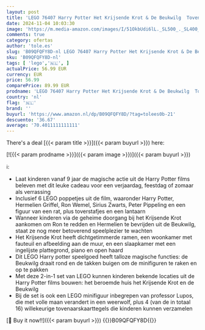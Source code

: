 ```yaml
---
layout: post
title: 'LEGO 76407 Harry Potter Het Krijsende Krot & De Beukwilg  Tovenaarswereld 2-in-1 Speelgoed Set met Huis en Poppetjes  Leuk Cadeau voor Kinderen'
date: 2024-11-04 10:03:30
image: 'https://m.media-amazon.com/images/I/51OkbUdi6lL._SL500_._SL400_.jpg'
comments: true
category: ofertas
author: 'tole.es'
slug: 'B09QFQFY8D-nl LEGO 76407 Harry Potter Het Krijsende Krot & De Beukwilg...'
sku: 'B09QFQFY8D-nl'
tags: [ 'lego','🇳🇱', ]
actualPrice: 56.99 EUR
currency: EUR
price: 56.99
comparePrice: 89.99 EUR
prodname: 'LEGO 76407 Harry Potter Het Krijsende Krot & De Beukwilg  Tovenaarswereld 2-in-1 Speelgoed Set met Huis en Poppetjes  Leuk Cadeau voor Kinderen'
country: 'nl'
flag: '🇳🇱'
brand: ''
buyurl: 'https://www.amazon.nl/dp/B09QFQFY8D/?tag=tolees0b-21'
descuento: '36.67'
average: '70.4011111111111'
---
```


There's a deal [{{< param title >}}]({{< param buyurl >}})  here:

[![{{< param prodname >}}]({{< param image >}})]({{< param buyurl >}})

ℹ️:

- Laat kinderen vanaf 9 jaar de magische actie uit de Harry Potter films beleven met dit leuke cadeau voor een verjaardag, feestdag of zomaar als verrassing
- Inclusief 6 LEGO poppetjes uit de film, waaronder Harry Potter, Hermelien Griffel, Ron Wemel, Sirius Zwarts, Peter Pippeling en een figuur van een rat, plus toverstafjes en een lantaarn
- Wanneer kinderen via de geheime doorgang bij het Krijsende Krot aankomen om Ron te redden en Hermelien te bevrijden uit de Beukwilg, staat ze nog meer betoverend speelplezier te wachten
- Het Krijsende Krot heeft dichtgetimmerde ramen, een woonkamer met fauteuil en afbeelding aan de muur, en een slaapkamer met een ingelijste plattegrond, piano en open haard
- Dit LEGO Harry potter speelgoed heeft talloze magische functies: de Beukwilg draait rond en de takken buigen om de minifiguren te raken en op te pakken
- Met deze 2-in-1 set van LEGO kunnen kinderen bekende locaties uit de Harry Potter films bouwen: het beroemde huis het Krijsende Krot en de Beukwilg
- Bij de set is ook een LEGO minifiguur inbegrepen van professor Lupos, die met volle maan verandert in een weerwolf, plus 4 (van de in totaal 16) willekeurige tovenaarskaarttegels die kinderen kunnen verzamelen

[🛒 Buy it now!!]({{< param buyurl >}})
{{<world>}}B09QFQFY8D{{</world>}}

